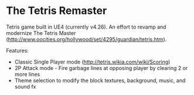 # The Tetris Remaster

Tetris game built in UE4 (currently v4.26).
An effort to revamp and modernize The Tetris Master (http://www.oocities.org/hollywood/set/4295/guardian/tetris.htm).

Features:
- Classic Single Player mode (http://tetris.wikia.com/wiki/Scoring)
- 2P Attack mode - Fire garbage lines at opposing player by clearing 2 or more lines
- Theme selection to modify the block textures, background, music, and sound fx 
